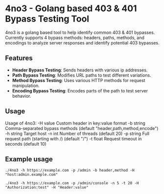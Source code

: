 # 4no3 - Golang based 403 & 401 Bypass Testing Tool

4no3 is a golang based tool to help identify common 403 & 401 bypasses. Currently supports 4 bypass methods: headers, paths, methods, and encodings to analyze server responses and identify potential 403 bypasses.

## Features
- **Header Bypass Testing**: Sends headers with various ip addresses.
- **Path Bypass Testing**: Modifies URL paths to test different variations.
- **Method Bypass Testing**: Uses various HTTP methods for request manipulation.
- **Encoding Bypass Testing**: Encodes parts of the path to test server behavior.

## Usage
Usage of 4no3:
  -H value
        Custom header in key:value format
  -b string
        Comma-separated bypass methods (default "header,path,method,encode")
  -h string
        Target host
  -n int
        Number of threads (default 20)
  -p string
        Full request path (starting with /) (default "/")
  -t float
        Request timeout in seconds (default 10)

## Example usage
`./4no3 -h https://example.com -p /admin -b header,method -H "host:admin.example.com"`

`./4no3 -h https://example.com -p /admin/console -n 5 -t 20 -H "Authorization:test" -H "Header:value"`
